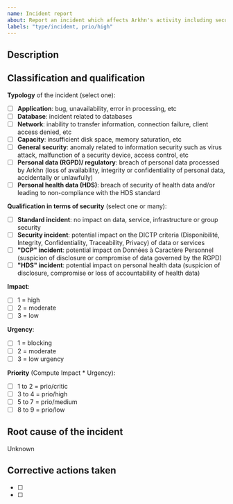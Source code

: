 ```yaml
---
name: Incident report
about: Report an incident which affects Arkhn's activity including security
labels: "type/incident, prio/high"
---
```


## Description

<!-- Concisely describe the incident. -->

## Classification and qualification

**Typology** of the incident (select one):

- [ ] **Application**: bug, unavailability, error in processing, etc
- [ ] **Database**: incident related to databases
- [ ] **Network**: inability to transfer information, connection failure, client access denied, etc
- [ ] **Capacity**: insufficient disk space, memory saturation, etc
- [ ] **General security**: anomaly related to information security such as virus attack, malfunction of a security device, access control, etc
- [ ] **Personal data (RGPD)/ regulatory**: breach of personal data processed by Arkhn (loss of availability, integrity or confidentiality of personal data, accidentally or unlawfully)
- [ ] **Personal health data (HDS)**: breach of security of health data and/or leading to non-compliance with the HDS standard

**Qualification in terms of security** (select one or many):

- [ ] **Standard incident**: no impact on data, service, infrastructure or group security
- [ ] **Security incident**: potential impact on the DICTP criteria (Disponibilité, Integrity, Confidentiality, Traceability, Privacy) of data or services
- [ ] **"DCP" incident**: potential impact on Données à Caractère Personnel (suspicion of disclosure or compromise of data governed by the RGPD)
- [ ] **"HDS" incident**: potential impact on personal health data (suspicion of disclosure, compromise or loss of accountability of health data)

**Impact**:

- [ ] 1 = high
- [ ] 2 = moderate
- [ ] 3 = low

**Urgency**:

- [ ] 1 = blocking
- [ ] 2 = moderate
- [ ] 3 = low urgency

**Priority** (Compute Impact \* Urgency):

- [ ] 1 to 2 = prio/critic
- [ ] 3 to 4 = prio/high
- [ ] 5 to 7 = prio/medium
- [ ] 8 to 9 = prio/low

## Root cause of the incident

<!-- If already known, provide the root cause of the incident -->

Unknown

## Corrective actions taken

<!-- List any corrective action in progress or already done -->

- [ ] <!-- First step... -->
- [ ] <!-- Second step... -->

<!--
By default:
- Date of incident is the date of opening of the issue
- The collaborator that has detected is the author of the issue
- The collaborator that has taken over the incident is the assignee
- Resolution date is the date of closing of the issue
If this is not the case, please update the Description accordingly.
-->

<!--
Part to be completed by the RSSI

## Follow-up on the incident

### Action plan
- [ ] Pre-qualification approved or corrected
- [ ] Action plan validated
- [ ] Action plan completed

### Communication 

- [ ] Activation of the crisis unit 
- [ ] CNIL notification
- [ ] Client notification
-->
